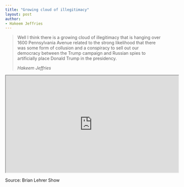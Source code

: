 ```yaml
---
title: "Growing cloud of illegitimacy"
layout: post
author:
- Hakeem Jeffries
---
```


> Well I think there is a growing cloud of illegitimacy that is hanging over 1600 Pennsylvania Avenue related to the strong likelihood that there was some form of collusion and a conspiracy to sell out our democracy between the Trump campaign and Russian spies to artificially place Donald Trump in the presidency.
>
> <cite>Hakeem Jeffries</cite>

<iframe width="560" height="315" src="https://www.youtube.com/embed/fmuVII0VjfE" title="Hakeem Jeffries"></iframe>

Source: Brian Lehrer Show
